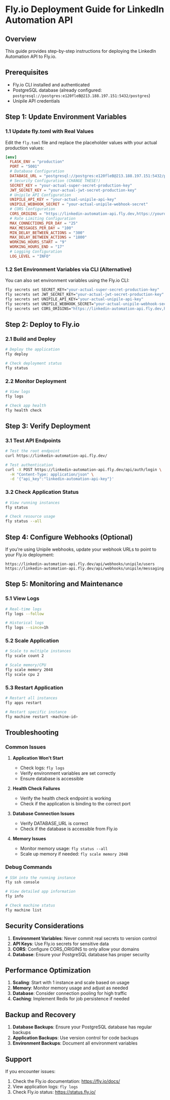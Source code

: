 # Fly.io Deployment Guide for LinkedIn Automation API

## Overview
This guide provides step-by-step instructions for deploying the LinkedIn Automation API to Fly.io.

## Prerequisites
- Fly.io CLI installed and authenticated
- PostgreSQL database (already configured: `postgresql://postgres:e120fleB@213.188.197.151:5432/postgres`)
- Unipile API credentials

## Step 1: Update Environment Variables

### 1.1 Update fly.toml with Real Values
Edit the `fly.toml` file and replace the placeholder values with your actual production values:

```toml
[env]
  FLASK_ENV = "production"
  PORT = "5001"
  # Database Configuration
  DATABASE_URL = "postgresql://postgres:e120fleB@213.188.197.151:5432/postgres"
  # Security Configuration (CHANGE THESE!)
  SECRET_KEY = "your-actual-super-secret-production-key"
  JWT_SECRET_KEY = "your-actual-jwt-secret-production-key"
  # Unipile API Configuration
  UNIPILE_API_KEY = "your-actual-unipile-api-key"
  UNIPILE_WEBHOOK_SECRET = "your-actual-unipile-webhook-secret"
  # CORS Configuration
  CORS_ORIGINS = "https://linkedin-automation-api.fly.dev,https://yourdomain.com"
  # Rate Limiting Configuration
  MAX_CONNECTIONS_PER_DAY = "25"
  MAX_MESSAGES_PER_DAY = "100"
  MIN_DELAY_BETWEEN_ACTIONS = "300"
  MAX_DELAY_BETWEEN_ACTIONS = "1800"
  WORKING_HOURS_START = "9"
  WORKING_HOURS_END = "17"
  # Logging Configuration
  LOG_LEVEL = "INFO"
```

### 1.2 Set Environment Variables via CLI (Alternative)
You can also set environment variables using the Fly.io CLI:

```bash
fly secrets set SECRET_KEY="your-actual-super-secret-production-key"
fly secrets set JWT_SECRET_KEY="your-actual-jwt-secret-production-key"
fly secrets set UNIPILE_API_KEY="your-actual-unipile-api-key"
fly secrets set UNIPILE_WEBHOOK_SECRET="your-actual-unipile-webhook-secret"
fly secrets set CORS_ORIGINS="https://linkedin-automation-api.fly.dev,https://yourdomain.com"
```

## Step 2: Deploy to Fly.io

### 2.1 Build and Deploy
```bash
# Deploy the application
fly deploy

# Check deployment status
fly status
```

### 2.2 Monitor Deployment
```bash
# View logs
fly logs

# Check app health
fly health check
```

## Step 3: Verify Deployment

### 3.1 Test API Endpoints
```bash
# Test the root endpoint
curl https://linkedin-automation-api.fly.dev/

# Test authentication
curl -X POST https://linkedin-automation-api.fly.dev/api/auth/login \
  -H "Content-Type: application/json" \
  -d '{"api_key":"linkedin-automation-api-key"}'
```

### 3.2 Check Application Status
```bash
# View running instances
fly status

# Check resource usage
fly status --all
```

## Step 4: Configure Webhooks (Optional)

If you're using Unipile webhooks, update your webhook URLs to point to your Fly.io deployment:

```
https://linkedin-automation-api.fly.dev/api/webhooks/unipile/users
https://linkedin-automation-api.fly.dev/api/webhooks/unipile/messaging
```

## Step 5: Monitoring and Maintenance

### 5.1 View Logs
```bash
# Real-time logs
fly logs --follow

# Historical logs
fly logs --since=1h
```

### 5.2 Scale Application
```bash
# Scale to multiple instances
fly scale count 2

# Scale memory/CPU
fly scale memory 2048
fly scale cpu 2
```

### 5.3 Restart Application
```bash
# Restart all instances
fly apps restart

# Restart specific instance
fly machine restart <machine-id>
```

## Troubleshooting

### Common Issues

1. **Application Won't Start**
   - Check logs: `fly logs`
   - Verify environment variables are set correctly
   - Ensure database is accessible

2. **Health Check Failures**
   - Verify the health check endpoint is working
   - Check if the application is binding to the correct port

3. **Database Connection Issues**
   - Verify DATABASE_URL is correct
   - Check if the database is accessible from Fly.io

4. **Memory Issues**
   - Monitor memory usage: `fly status --all`
   - Scale up memory if needed: `fly scale memory 2048`

### Debug Commands
```bash
# SSH into the running instance
fly ssh console

# View detailed app information
fly info

# Check machine status
fly machine list
```

## Security Considerations

1. **Environment Variables**: Never commit real secrets to version control
2. **API Keys**: Use Fly.io secrets for sensitive data
3. **CORS**: Configure CORS_ORIGINS to only allow your domains
4. **Database**: Ensure your PostgreSQL database has proper security

## Performance Optimization

1. **Scaling**: Start with 1 instance and scale based on usage
2. **Memory**: Monitor memory usage and adjust as needed
3. **Database**: Consider connection pooling for high traffic
4. **Caching**: Implement Redis for job persistence if needed

## Backup and Recovery

1. **Database Backups**: Ensure your PostgreSQL database has regular backups
2. **Application Backups**: Use version control for code backups
3. **Environment Backups**: Document all environment variables

## Support

If you encounter issues:
1. Check the Fly.io documentation: https://fly.io/docs/
2. View application logs: `fly logs`
3. Check Fly.io status: https://status.fly.io/ 